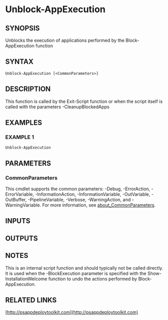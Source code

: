 ﻿---
external help file: PSAppDeployToolkit-help.xml
Module Name: PSAppDeployToolkit
online version: http://psappdeploytoolkit.com
schema: 2.0.0
---

# Unblock-AppExecution

## SYNOPSIS
Unblocks the execution of applications performed by the Block-AppExecution function

## SYNTAX

```
Unblock-AppExecution [<CommonParameters>]
```

## DESCRIPTION
This function is called by the Exit-Script function or when the script itself is called with the parameters -CleanupBlockedApps

## EXAMPLES

### EXAMPLE 1
```
Unblock-AppExecution
```

## PARAMETERS

### CommonParameters
This cmdlet supports the common parameters: -Debug, -ErrorAction, -ErrorVariable, -InformationAction, -InformationVariable, -OutVariable, -OutBuffer, -PipelineVariable, -Verbose, -WarningAction, and -WarningVariable. For more information, see [about_CommonParameters](http://go.microsoft.com/fwlink/?LinkID=113216).

## INPUTS

## OUTPUTS

## NOTES
This is an internal script function and should typically not be called directly.
It is used when the -BlockExecution parameter is specified with the Show-InstallationWelcome function to undo the actions performed by Block-AppExecution.

## RELATED LINKS

[http://psappdeploytoolkit.com](http://psappdeploytoolkit.com)


